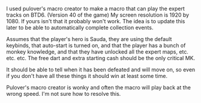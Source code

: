 I used pulover's macro creator to make a macro that can play the expert tracks on BTD6. (Version 40 of the game)
My screen resolution is 1920 by 1080. If yours isn't that it probably won't work. 
The idea is to update this later to be able to automatically complete collection events. 

Assumes that the player's hero is Sauda, they are using the default keybinds, that auto-start is turned on, and that the player has a bunch of monkey knowledge, and that they have unlocked all the expert maps, etc. etc. etc. The free dart and extra starting cash should be the only critical MK. 

It should be able to tell when it has been defeated and will move on, so even if you don't have all these things it should win at least some time.

Pulover's macro creator is wonky and often the macro will play back at the wrong speed. I'm not sure how to resolve this.